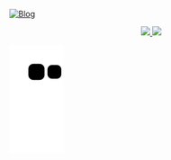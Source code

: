 <a href="https://discord.gg/KfrffKXxbb">![Blog](https://img.shields.io/badge/Discord-7289DA?style=for-the-badge&logo=discord&logoColor=white)</a>

<div align="center">
  <a href="https://github.com/TempestDBM">
  <img height="180em" src="https://github-readme-stats.vercel.app/api?username=TempestDBM&show_icons=true&theme=dracula&include_all_commits=true&locale=pt-BR"/>
  <img height="150em" src="https://github-readme-stats.vercel.app/api/top-langs/?username=TempestDBM&layout=compact&langs_count=2&theme=dracula&locale=pt-BR"/>
</div>

![Snake animation](https://github.com/TempestDBM/TempestDBM/blob/output/github-contribution-grid-snake.svg)
